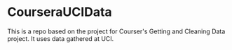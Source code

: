 CourseraUCIData
===============

This is a repo based on the project for Courser's Getting and Cleaning Data project. It uses data gathered at UCI.

